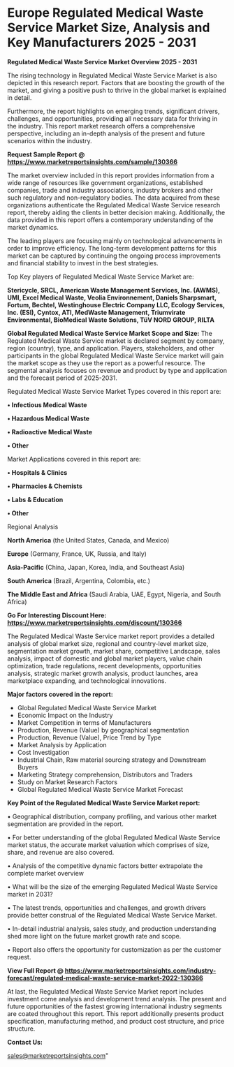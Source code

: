 # Europe Regulated Medical Waste Service Market Size, Analysis and Key Manufacturers 2025 - 2031

<Strong> Regulated Medical Waste Service Market Overview 2025 - 2031</strong>

The rising technology in Regulated Medical Waste Service Market is also depicted in this research report. Factors that are boosting the growth of the market, and giving a positive push to thrive in the global market is explained in detail.

Furthermore, the report highlights on emerging trends, significant drivers, challenges, and opportunities, providing all necessary data for thriving in the industry. This report market research offers a comprehensive perspective, including an in-depth analysis of the present and future scenarios within the industry.

<strong>Request Sample Report @ <a href=https://www.marketreportsinsights.com/sample/130366>https://www.marketreportsinsights.com/sample/130366</a></strong>

The market overview included in this report provides information from a wide range of resources like government organizations, established companies, trade and industry associations, industry brokers and other such regulatory and non-regulatory bodies. The data acquired from these organizations authenticate the Regulated Medical Waste Service research report, thereby aiding the clients in better decision making. Additionally, the data provided in this report offers a contemporary understanding of the market dynamics.

The leading players are focusing mainly on technological advancements in order to improve efficiency. The long-term development patterns for this market can be captured by continuing the ongoing process improvements and financial stability to invest in the best strategies.

Top Key players of Regulated Medical Waste Service Market are:

<strong>Stericycle, SRCL, American Waste Management Services, Inc. (AWMS), UMI, Excel Medical Waste, Veolia Environnement, Daniels Sharpsmart, Fortum, Bechtel, Westinghouse Electric Company LLC, Ecology Services, Inc. (ESI), Cyntox, ATI, MedWaste Management, Triumvirate Environmental, BioMedical Waste Solutions, TüV NORD GROUP, RILTA</strong>

<strong><b>Global Regulated Medical Waste Service Market Scope and Size:</b></strong>
The Regulated Medical Waste Service market is declared segment by company, region (country), type, and application. Players, stakeholders, and other participants in the global Regulated Medical Waste Service market will gain the market scope as they use the report as a powerful resource. The segmental analysis focuses on revenue and product by type and application and the forecast period of 2025-2031.

Regulated Medical Waste Service Market Types covered in this report are:

<strong>• Infectious Medical Waste

• Hazardous Medical Waste

• Radioactive Medical Waste

• Other</strong>

Market Applications covered in this report are:

<strong>• Hospitals & Clinics

• Pharmacies & Chemists

• Labs & Education

• Other</strong> 

Regional Analysis

<strong>North America</strong> (the United States, Canada, and Mexico)

<strong>Europe</strong> (Germany, France, UK, Russia, and Italy)

<strong>Asia-Pacific</strong> (China, Japan, Korea, India, and Southeast Asia)

<strong>South America</strong> (Brazil, Argentina, Colombia, etc.)

<strong>The Middle East and Africa</strong> (Saudi Arabia, UAE, Egypt, Nigeria, and South Africa)

<strong>Go For Interesting Discount Here: <a href=https://www.marketreportsinsights.com/discount/130366>https://www.marketreportsinsights.com/discount/130366</a></strong>

The Regulated Medical Waste Service market report provides a detailed analysis of global market size, regional and country-level market size, segmentation market growth, market share, competitive Landscape, sales analysis, impact of domestic and global market players, value chain optimization, trade regulations, recent developments, opportunities analysis, strategic market growth analysis, product launches, area marketplace expanding, and technological innovations.

<strong><b>Major factors covered in the report:</b></strong>
<ul>
  <li>Global Regulated Medical Waste Service Market </li>
  <li>Economic Impact on the Industry</li>
  <li>Market Competition in terms of Manufacturers</li>
  <li>Production, Revenue (Value) by geographical segmentation</li>
  <li>Production, Revenue (Value), Price Trend by Type</li>
  <li>Market Analysis by Application</li>
  <li>Cost Investigation</li>
  <li>Industrial Chain, Raw material sourcing strategy and Downstream Buyers</li>
  <li>Marketing Strategy comprehension, Distributors and Traders</li>
  <li>Study on Market Research Factors</li>
  <li>Global Regulated Medical Waste Service Market Forecast</li>
</ul>

<strong><b>Key Point of the Regulated Medical Waste Service Market report:</b></strong>

• Geographical distribution, company profiling, and various other market segmentation are provided in the report.

• For better understanding of the global Regulated Medical Waste Service market status, the accurate market valuation which comprises of size, share, and revenue are also covered.

• Analysis of the competitive dynamic factors better extrapolate the complete market overview

• What will be the size of the emerging Regulated Medical Waste Service market in 2031?

• The latest trends, opportunities and challenges, and growth drivers provide better construal of the Regulated Medical Waste Service Market.

• In-detail industrial analysis, sales study, and production understanding shed more light on the future market growth rate and scope.

• Report also offers the opportunity for customization as per the customer request.

<strong><b>View Full Report @ <a href=https://www.marketreportsinsights.com/industry-forecast/regulated-medical-waste-service-market-2022-130366>https://www.marketreportsinsights.com/industry-forecast/regulated-medical-waste-service-market-2022-130366</a></b></strong>


At last, the Regulated Medical Waste Service Market report includes investment come analysis and development trend analysis. The present and future opportunities of the fastest growing international industry segments are coated throughout this report. This report additionally presents product specification, manufacturing method, and product cost structure, and price structure.

<strong>Contact Us:</strong>

sales@marketreportsinsights.com"
